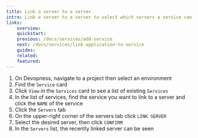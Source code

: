 ```yaml
---
title: Link a server to a server
intro: Link a server to a server to select which servers a service can be deployed.
links:
    overview:
    quickstart:
    previous: /docs/services/add-service
    next: /docs/services/link-application-to-service
    guides:
    related:
    featured:
---
```


1. On Devopness, navigate to a project then select an environment
1. Find the `Service` card
1. Click `View` in the `Services` card to see a list of existing `Services`
1. In the list of services, find the service you want to link to a server and click the `NAME` of the service
1. Click the `Servers` tab
1. On the upper-right corner of the servers tab click `LINK SERVER`
1. Select the desired server, then click `CONFIRM`
1. In the `Servers` list, the recently linked server can be seen

